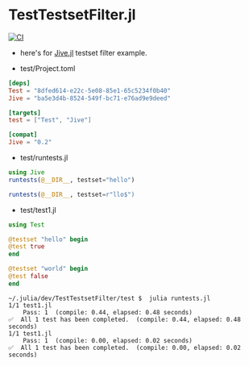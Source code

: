 # TestTestsetFilter.jl

[![CI](https://github.com/wookay/TestTestsetFilter.jl/actions/workflows/actions.yml/badge.svg)](https://github.com/wookay/TestTestsetFilter.jl/actions/workflows/actions.yml)

 * here's for [Jive.jl](https://github.com/wookay/Jive.jl) testset filter example.

 - test/Project.toml
```toml
[deps]
Test = "8dfed614-e22c-5e08-85e1-65c5234f0b40"
Jive = "ba5e3d4b-8524-549f-bc71-e76ad9e9deed"

[targets]
test = ["Test", "Jive"]

[compat]
Jive = "0.2"
```

  - test/runtests.jl
```julia
using Jive
runtests(@__DIR__, testset="hello")

runtests(@__DIR__, testset=r"llo$")
```

  - test/test1.jl
```julia
using Test

@testset "hello" begin
@test true
end

@testset "world" begin
@test false
end
```


```shell
~/.julia/dev/TestTestsetFilter/test $  julia runtests.jl
1/1 test1.jl
    Pass: 1  (compile: 0.44, elapsed: 0.48 seconds)
✅  All 1 test has been completed.  (compile: 0.44, elapsed: 0.48 seconds)
1/1 test1.jl
    Pass: 1  (compile: 0.00, elapsed: 0.02 seconds)
✅  All 1 test has been completed.  (compile: 0.00, elapsed: 0.02 seconds)
```
